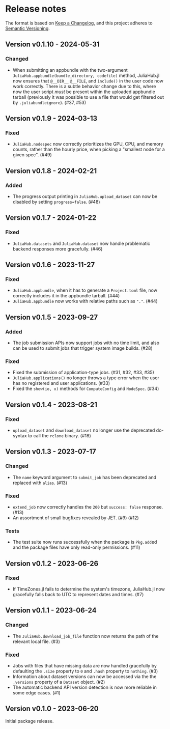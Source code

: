 # Release notes

The format is based on [Keep a Changelog](https://keepachangelog.com/en/1.1.0/), and this project adheres to [Semantic Versioning](https://semver.org/spec/v2.0.0.html).

## Version v0.1.10 - 2024-05-31

### Changed

* When submitting an appbundle with the two-argument `JuliaHub.appbundle(bundle_directory, codefile)` method, JuliaHub.jl now ensures that `@__DIR__` `@__FILE`, and `include()` in the user code now work correctly. There is a subtle behavior change due to this, where now the user script _must_ be present within the uploaded appbundle tarball (previously it was possible to use a file that would get filtered out by `.juliabundleignore`). (#37, #53)

## Version v0.1.9 - 2024-03-13

### Fixed

* `JuliaHub.nodespec` now correctly prioritizes the GPU, CPU, and memory counts, rather than the hourly price, when picking a "smallest node for a given spec". (#49)

## Version v0.1.8 - 2024-02-21

### Added

* The progress output printing in `JuliaHub.upload_dataset` can now be disabled by setting `progress=false`. (#48)

## Version v0.1.7 - 2024-01-22

### Fixed

* `JuliaHub.datasets` and `JuliaHub.dataset` now handle problematic backend responses more gracefully. (#46)

## Version v0.1.6 - 2023-11-27

### Fixed

* `JuliaHub.appbundle`, when it has to generate a `Project.toml` file, now correctly includes it in the appbundle tarball. (#44)
* `JuliaHub.appbundle` now works with relative paths such as `"."`. (#44)

## Version v0.1.5 - 2023-09-27

### Added

* The job submission APIs now support jobs with no time limit, and also can be used to submit jobs that trigger system image builds. (#28)

### Fixed

* Fixed the submission of application-type jobs. (#31, #32, #33, #35)
* `JuliaHub.applications()` no longer throws a type error when the user has no registered and user applications. (#33)
* Fixed the `show(io, x)` methods for `ComputeConfig` and `NodeSpec`. (#34)

## Version v0.1.4 - 2023-08-21

### Fixed

* `upload_dataset` and `download_dataset` no longer use the deprecated do-syntax to call the `rclone` binary. (#18)

## Version v0.1.3 - 2023-07-17

### Changed

* The `name` keyword argument to `submit_job` has been deprecated and replaced with `alias`. (#13)

### Fixed

* `extend_job` now correctly handles the `200` but `success: false` response. (#13)
* An assortment of small bugfixes revealed by JET. (#9) (#12)

### Tests

* The test suite now runs successfully when the package is `Pkg.add`ed and the package files have only read-only permissions. (#11)

## Version v0.1.2 - 2023-06-26

### Fixed

* If TimeZones.jl fails to determine the system's timezone, JuliaHub.jl now gracefully falls back to UTC to represent dates and times. (#7)

## Version v0.1.1 - 2023-06-24

### Changed

* The `JuliaHub.download_job_file` function now returns the path of the relevant local file. (#3)

### Fixed

* Jobs with files that have missing data are now handled gracefully by defaulting the `.size` property to `0` and `.hash` property to `nothing`. (#3)
* Information about dataset versions can now be accessed via the the `.versions` property of a `Dataset` object. (#2)
* The automatic backend API version detection is now more reliable in some edge cases. (#1)

## Version v0.1.0 - 2023-06-20

Initial package release.

